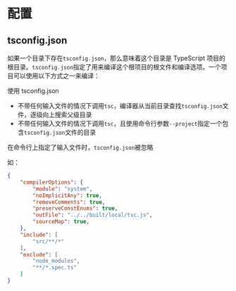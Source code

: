 # 配置

## tsconfig.json

如果一个目录下存在`tsconfig.json`，那么意味着这个目录是 TypeScript 项目的根目录。`tsconfig.json`指定了用来编译这个根项目的根文件和编译选项。一个项目可以使用以下方式之一来编译：

使用 tsconfig.json
- 不带任何输入文件的情况下调用`tsc`，编译器从当前目录查找`tsconfig.json`文件，逐级向上搜索父级目录
- 不带任何输入文件的情况下调用`tsc`，且使用命令行参数`--project`指定一个包含`tsconfig.json`文件的目录

在命令行上指定了输入文件时，`tsconfig.json`被忽略

如：
```json
{
    "compilerOptions": {
        "module": "system",
        "noImplicitAny": true,
        "removeComments": true,
        "preserveConstEnums": true,
        "outFile": "../../built/local/tsc.js",
        "sourceMap": true,
    },
    "include": [
        "src/**/*"
    ],
    "exclude": [
        "node_modules",
        "**/*.spec.ts"
    ]
}
```